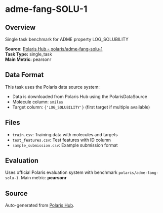 # adme-fang-SOLU-1

## Overview

Single task benchmark for ADME property LOG_SOLUBILITY

**Source:** [Polaris Hub - polaris/adme-fang-solu-1](https://polarishub.io)  
**Task Type:** single_task  
**Main Metric:** pearsonr

## Data Format

This task uses the Polaris data source system:
- Data is downloaded from Polaris Hub using the PolarisDataSource
- Molecule column: `smiles`
- Target column: `{'LOG_SOLUBILITY'}` (first target if multiple available)

## Files

- `train.csv`: Training data with molecules and targets
- `test_features.csv`: Test features with ID column
- `sample_submission.csv`: Example submission format

## Evaluation

Uses official Polaris evaluation system with benchmark `polaris/adme-fang-solu-1`.
Main metric: **pearsonr**

## Source

Auto-generated from [Polaris Hub](https://polarishub.io/).
